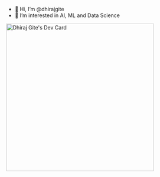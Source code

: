 - 👋 Hi, I’m @dhirajgite
- 👀 I’m interested in AI, ML and Data Science

<a href="https://app.daily.dev/dhirajgite"><img src="https://api.daily.dev/devcards/c985179f82ac43bb8942896dc5472fbf.png?r=ow5" width="400" alt="Dhiraj Gite's Dev Card"/></a>
